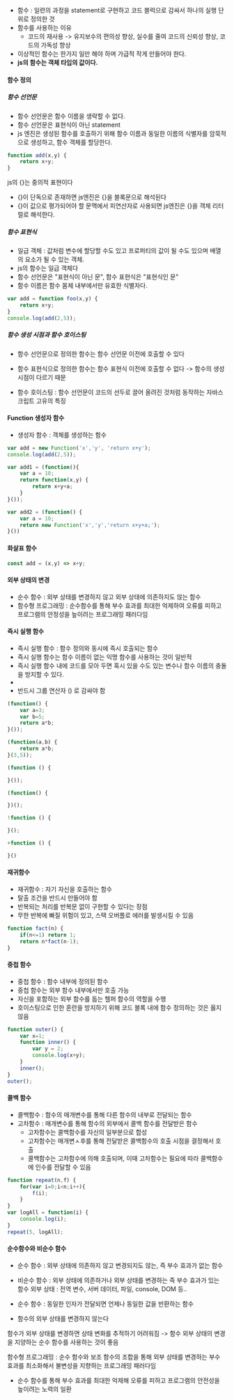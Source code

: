 
- 함수 : 일련의 과정을 statement로 구현하고 코드 블럭으로 감싸서 하나의 실행 단위로 정의한 것
- 함수를 사용하는 이유
	- 코드의 재사용 -> 유지보수의 편의성 향상, 실수를 줄여 코드의 신뢰성 향상, 코드의 가독성 향상
- 이상적인 함수는 한가지 일만 해야 하며 가급적 작게 만들어야 한다.
- **js의 함수는 객체 타입의 값이다.**

#### 함수 정의
##### 함수 선언문
- 함수 선언문은 함수 이름을 생략할 수 없다.
- 함수 선언문은 표현식이 아닌 statement
- js 엔진은 생성된 함수를 호출하기 위해 함수 이름과 동일한 이름의 식별자를 암묵적으로 생성하고, 함수 객체를 할당한다.
```js
function add(x,y) {
	return x+y;
}
```

js의 {}는 중의적 표현이다
- {}이 단독으로 존재하면 js엔진은 {}을 블록문으로 해석된다
- {}이 값으로 평가되어야 할 문맥에서 피연산자로 사용되면 js엔진은 {}을 객체 리터럴로 해석한다.

##### 함수 표현식
- 일급 객체 : 값처럼 변수에 할당할 수도 있고 프로퍼티의 값이 될 수도 있으며 배열의 요소가 될 수 있는 객체.
- js의 함수는 일급 객체다
- 함수 선언문은 "표현식이 아닌 문", 함수 표현식은 "표현식인 문"
- 함수 이름은 함수 몸체 내부에서만 유효한 식별자다.
```js
var add = function foo(x,y) {
	return x+y;
}
console.log(add(2,5));
```

##### 함수 생성 시점과 함수 호이스팅
- 함수 선언문으로 정의한 함수는 함수 선언문 이전에 호출할 수 있다
- 함수 표현식으로 정의한 함수는 함수 표현식 이전에 호출할 수 없다
-> 함수의 생성 시점이 다르기 때문

- 함수 호이스팅 : 함수 선언문이 코드의 선두로 끌어 올려진 것처럼 동작하는 자바스크립트 고유의 특징

#### Function 생성자 함수
- 생성자 함수 : 객체를 생성하는 함수
```js
var add = new Function('x','y', 'return x+y');
console.log(add(2,5));

var add1 = (function(){
	var a = 10;
	return function(x,y) {
		return x+y+a;
	}
}());

var add2 = (function() {
	var a = 10;
	return new Function('x','y','return x+y+a;');
}())
```

#### 화살표 함수
```js
const add = (x,y) => x+y;
```


#### 외부 상태의 변경
- 순수 함수 : 외부 상태를 변경하지 않고 외부 상태에 의존하지도 않는 함수
- 함수형 프로그래밍 : 순수함수를 통해 부수 효과를 최대한 억제하여 오류를 피하고 프로그램의 안정성을 높이려는 프로그래밍 패러다임

#### 즉시 실행 함수
- 즉시 실행 함수 : 함수 정의와 동시에 즉시 호출되는 함수
- 즉시 실행 함수는 함수 이름이 없는 익명 함수를 사용하는 것이 일반적
- 즉시 실행 함수 내에 코드를 모아 두면 혹시 있을 수도 있는 변수나 함수 이름의 충돌을 방지할 수 있다.
- 
- 반드시 그룹 연산자 () 로 감싸야 함
```js
(function() {
	var a=3;
	var b=5;
	return a*b;
}());

(function(a,b) {
	return a*b;
}(3,5));

(function () {

}());

(function() {

})();

!function () {

}();

+function () {

}()

```

#### 재귀함수
- 재귀함수 : 자기 자신을 호출하는 함수
- 탈출 조건을 반드시 만들어야 함
- 반복되는 처리를 반복문 없이 구현할 수 있다는 장점
- 무한 반복에 빠질 위험이 있고, 스택 오버플로 에러를 발생시킬 수 있음
```js
function fact(n) {
	if(n<=1) return 1;
	return n*fact(n-1);
}
```

#### 중첩 함수
- 중첩 함수 : 함수 내부에 정의된 함수
- 중첩 함수는 외부 함수 내부에서만 호출 가능
- 자신을 포함하는 외부 함수를 돕는 헬퍼 함수의 역할을 수행
- 호이스팅으로 인한 혼란을 방지하기 위해 코드 블록 내에 함수 정의하는 것은 옳지 않음
```js
function outer() {
	var x=1;
	function inner() {
		var y = 2;
		console.log(x+y);
	}
	inner();
}
outer();
```

#### 콜백 함수
- 콜백함수 : 함수의 매개변수를 통해 다른 함수의 내부로 전달되는 함수
- 고차함수 : 매개변수를 통해 함수의 외부에서 콜백 함수를 전달받은 함수
	- 고차함수는 콜백함수를 자신의 일부분으로 합성
	- 고차함수는 매개변ㅅ후를 통해 전달받은 콜백함수의 호출 시점을 결정해서 호출
	- 콜백함수는 고차함수에 의해 호출되며, 이때 고차함수는 필요에 따라 콜백함수에 인수를 전달할 수 있음
```js
function repeat(n,f) {
	for(var i=0;i<n;i++){
		f(i);
	}
}
var logAll = function(i) {
	console.log(i);
}
repeat(5, logAll);
```

#### 순수함수와 비순수 함수
- 순수 함수 : 외부 상태에 의존하지 않고 변경되지도 않는, 즉 부수 효과가 없는 함수
- 비순수 함수 : 외부 상태에 의존하거나 외부 상태를 변경하는 즉 부수 효과가 있는 함수
외부 상태 : 전역 변수, 서버 데이터, 파일, console, DOM 등..

- 순수 함수 : 동일한 인자가 전달되면 언제나 동일한 값을 반환하는 함수
- 함수의 외부 상태를 변경하지 않는다

함수가 외부 상태를 변경하면 상태 변화를 추적하기 어려워짐
-> 함수 외부 상태의 변경을 지양하는 순수 함수를 사용하는 것이 좋음

함수형 프로그래밍 : 순수 함수와 보조 함수의 조합을 통해 외부 상태를 변경하는 부수 효과를 최소화해서 불변성을 지향하는 프로그래밍 패러다임
- 순수 함수를 통해 부수 효과를 최대한 억제해 오류를 피하고 프로그램의 안전성을 높이려는 노력의 일환

